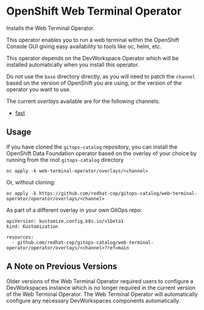 # OpenShift Web Terminal Operator

Installs the Web Terminal Operator.

This operator enables you to run a web terminal within the OpenShift Console GUI giving easy availability to tools like oc, helm, etc.

This operator depends on the DevWorkspace Operator which will be installed automatically when you install this operator.

Do not use the `base` directory directly, as you will need to patch the `channel` based on the version of OpenShift you are using, or the version of the operator you want to use.

The current *overlays* available are for the following channels:
* [fast](operator/overlays/fast)

## Usage

If you have cloned the `gitops-catalog` repository, you can install the OpenShift Data Foundation operator based on the overlay of your choice by running from the root `gitops-catalog` directory

```
oc apply -k web-terminal-operator/overlays/<channel>
```

Or, without cloning:

```
oc apply -k https://github.com/redhat-cop/gitops-catalog/web-terminal-operator/operator/overlays/<channel>
```

As part of a different overlay in your own GitOps repo:

```
apiVersion: kustomize.config.k8s.io/v1beta1
kind: Kustomization

resources:
  - github.com/redhat-cop/gitops-catalog/web-terminal-operator/operator/overlays/<channel>?ref=main
```

## A Note on Previous Versions

Older versions of the Web Terminal Operator required users to configure a DevWorkspaces instance which is no longer required in the current version of the Web Terminal Operator.  The Web Terminal Operator will automatically configure any necessary DevWorkspaces components automatically.
